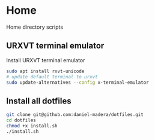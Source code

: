 # Home
Home directory scripts

## URXVT terminal emulator
Install URXVT terminal emulator
```bash
sudo apt install rxvt-unicode
# update default terminal to urxvt
sudo update-alternatives --config x-terminal-emulator
```

## Install all dotfiles
```bash
git clone git@github.com:daniel-madera/dotfiles.git
cd dotfiles
chmod +x install.sh
./install.sh
```
